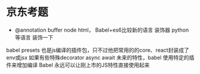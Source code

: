 # 京东考题

- @annotation
  buffer node
  html，
  Babel+es6比较新的语言
装饰器 python 等语言 装饰一下

babel presets 也是js编译的插件包，只不过他把常用的的core、react封装成了env或jsx
如果有些特殊decorator async await 未来的特性，babel 使用特定的插件来增加编译
Babel 永远可以让刚上市的JS特性直接使用起来
